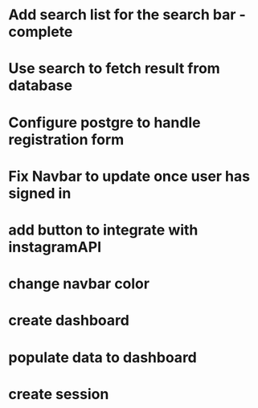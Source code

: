 # Add search list for the search bar - complete

# Use search to fetch result from database
# Configure postgre to handle registration form
# Fix Navbar to update once user has signed in
# add button to integrate with instagramAPI
# change navbar color 
# create dashboard 
# populate data to dashboard 
# create session